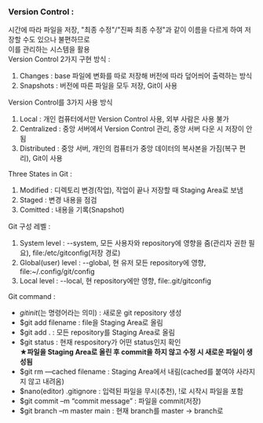 ### Version Control : 
시간에 따라 파일을 저장, "최종 수정"/"진짜 최종 수정"과 같이 이름을 다르게 하여 저장할 수도 있으나 불편하므로  
이를 관리하는 시스템을 활용  
Version Control 2가지 구현 방식 :
1. Changes : base 파일에 변화를 따로 저장해 버전에 따라 덮어씌어 출력하는 방식  
2. Snapshots : 버전에 따른 파일을 모두 저장, Git이 사용  

Version Control를 3가지 사용 방식
1. Local : 개인 컴퓨터에서만 Version Control 사용, 외부 사람은 사용 불가
2. Centralized : 중앙 서버에서 Version Control 관리, 중앙 서버 다운 시 저장이 안 됨
3. Distributed : 중앙 서버, 개인의 컴퓨터가 중앙 데이터의 복사본을 가짐(복구 편리), Git이 사용  

Three States in Git : 
1. Modified : 디렉토리 변경(작업), 작업이 끝나 저장할 때 Staging Area로 보냄
2. Staged : 변경 내용을 점검
3. Comitted : 내용을 기록(Snapshot)

Git 구성 레벨 : 
1. System level : --system, 모든 사용자와 repository에 영향을 줌(관리자 권한 필요), file:/etc/gitconfig(저장 경로)
2. Global(user) level : --global, 현 유저 모든 repository에 영향, file:~/.config/git/config
3. Local level : --local, 현 repository에만 영향, file:.git/gitconfig
 
Git command :
- $git init($는 명령어라는 의미) : 새로운 git repository 생성
- $git add filename : file을 Staging Area로 올림 
- $git add . : 모든 repository를 Staging Area로 올림  
- $git status : 현재 respository가 어떤 status인지 확인  
 **★파일을 Staging Area로 올린 후 commit을 하지 않고 수정 시 새로운 파일이 생성됨**
- $git rm —cached filename : Staging Area에서 내림(cached를 붙여야 사라지지 않고 내려옴)  
- $nano(editor) .gitignore : 입력된 파일을 무시(추천), !로 시작시 파일을 포함  
- $git commit –m “commit message” : 파일을 commit(저장)  
- $git branch –m master main : 현재 branch를 master -> branch로  
